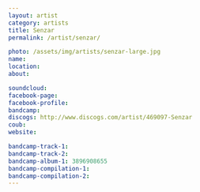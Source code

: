 ```yaml
---
layout: artist
category: artists
title: Senzar
permalink: /artist/senzar/

photo: /assets/img/artists/senzar-large.jpg
name: 
location: 
about: 

soundcloud: 
facebook-page: 
facebook-profile: 
bandcamp: 
discogs: http://www.discogs.com/artist/469097-Senzar
coub: 
website: 

bandcamp-track-1: 
bandcamp-track-2: 
bandcamp-album-1: 3896908655
bandcamp-compilation-1: 
bandcamp-compilation-2: 
---
```

